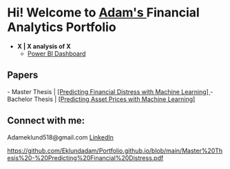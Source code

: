 <h1>Hi! Welcome to 
          <a href = "https://www.linkedin.com/in//"> Adam's </a> 
          Financial Analytics Portfolio </h1>          

- <b>X | X analysis of X</b>
  - <a> [Power BI Dashboard](https://github.com/EklundAdam/Portfolio) </a>

<h2> Papers </h2>
  - <a> Master Thesis | </a><a href = "https://github.com/Eklundadam/Portfolio.github.io/blob/main//Master%20Thesis%20-%20Predicting%20Financial%20Distress.pdf"> [Predicting Financial Distress with Machine Learning] </a>
  - <a> Bachelor Thesis | </a><a href = "https://github.com/Eklundadam/Portfolio.github.io/blob/main/Bachelor%20Thesis%20-%20Predicting%20Asset%20Prices.pdf"> [Predicting Asset Prices with Machine Learning] </a>
  
<h2> Connect with me: </h2>
<a> Adameklund518@gmail.com</a>
<a href = "https://www.linkedin.com/in/adam-eklund-4737a8163/"> LinkedIn</a>

https://github.com/Eklundadam/Portfolio.github.io/blob/main/Master%20Thesis%20-%20Predicting%20Financial%20Distress.pdf
